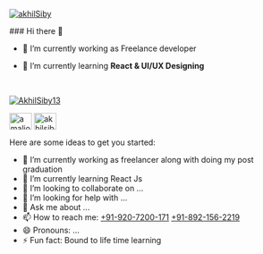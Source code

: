 <p align="left"> <a href="https://github.com/ryo-ma/github-profile-trophy"><img src="https://github-profile-trophy.vercel.app/?username=akhilSiby" alt="akhilSiby" /></a> </p>
### Hi there 👋

- 🔭 I’m currently working as Freelance developer

- 🌱 I’m currently learning **React & UI/UX Designing**
<br>
<p align="left"> <a href="https://twitter.com/AkhilSiby13" target="blank"><img src="https://img.shields.io/twitter/follow/AkhilSiby13?logo=twitter&style=for-the-badge" alt="AkhilSiby13" /></a> </p>
<a href="https://twitter.com/amaljoy_258" target="blank"><img align="center" src="https://cdn.jsdelivr.net/npm/simple-icons@3.0.1/icons/twitter.svg" alt="amaljoy_258" height="30" width="40" /></a>
<a href="https://linkedin.com/in/akhilsiby" target="blank"><img align="center" src="https://cdn.jsdelivr.net/npm/simple-icons@3.0.1/icons/linkedin.svg" alt="akhilsiby" height="30" width="40" /></a>


Here are some ideas to get you started:

- 🔭 I’m currently working as freelancer along with doing my post graduation
- 🌱 I’m currently learning React Js
- 👯 I’m looking to collaborate on ...
- 🤔 I’m looking for help with ...
- 💬 Ask me about ...
- 📫 How to reach me: <a href="tel:+919207200171">+91-920-7200-171</a> <a href="tel:+918921562219">+91-892-156-2219</a>
- 😄 Pronouns: ...
- ⚡ Fun fact: Bound to life time learning
